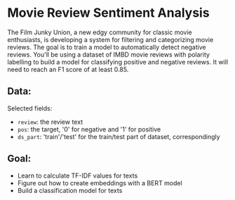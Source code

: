 
# Movie Review Sentiment Analysis

The Film Junky Union, a new edgy community for classic movie enthusiasts, is developing a system for filtering and categorizing movie reviews. The goal is to train a model to automatically detect negative reviews. You'll be using a dataset of IMBD movie reviews with polarity labelling to build a model for classifying positive and negative reviews. It will need to reach an F1 score of at least 0.85.


## Data:

Selected fields:

- `review`: the review text
- `pos`: the target, '0' for negative and '1' for positive
- `ds_part`: 'train'/'test' for the train/test part of dataset, correspondingly

## Goal:

- Learn to calculate TF-IDF values for texts
- Figure out how to create embeddings with a BERT model
- Build a classification model for texts


